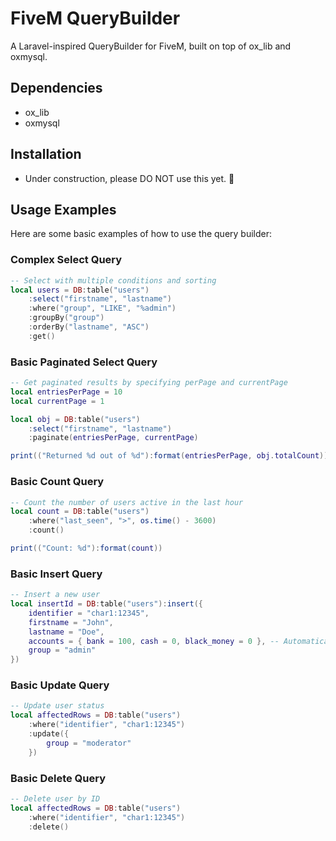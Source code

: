 # FiveM QueryBuilder

A Laravel-inspired QueryBuilder for FiveM, built on top of ox_lib and oxmysql.

## Dependencies

- ox_lib
- oxmysql

## Installation

- Under construction, please DO NOT use this yet. 🚧

## Usage Examples

Here are some basic examples of how to use the query builder:

### Complex Select Query

```lua
-- Select with multiple conditions and sorting
local users = DB:table("users")
    :select("firstname", "lastname")
    :where("group", "LIKE", "%admin")
    :groupBy("group")
    :orderBy("lastname", "ASC")
    :get()
```

### Basic Paginated Select Query

```lua
-- Get paginated results by specifying perPage and currentPage
local entriesPerPage = 10
local currentPage = 1

local obj = DB:table("users")
    :select("firstname", "lastname")
    :paginate(entriesPerPage, currentPage)

print(("Returned %d out of %d"):format(entriesPerPage, obj.totalCount))
```

### Basic Count Query

```lua
-- Count the number of users active in the last hour
local count = DB:table("users")
    :where("last_seen", ">", os.time() - 3600)
    :count()

print(("Count: %d"):format(count))
```

### Basic Insert Query

```lua
-- Insert a new user
local insertId = DB:table("users"):insert({
    identifier = "char1:12345",
    firstname = "John",
    lastname = "Doe",
    accounts = { bank = 100, cash = 0, black_money = 0 }, -- Automatically parsed as JSON string
    group = "admin"
})
```

### Basic Update Query

```lua
-- Update user status
local affectedRows = DB:table("users")
    :where("identifier", "char1:12345")
    :update({
        group = "moderator"
    })
```

### Basic Delete Query

```lua
-- Delete user by ID
local affectedRows = DB:table("users")
    :where("identifier", "char1:12345")
    :delete()
```
